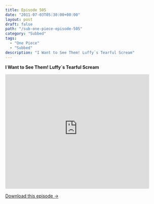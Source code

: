 ```yaml
---
title: Episode 505
date: "2011-07-03T05:30:00+00:00"
layout: post
draft: false
path: "/sub-one-piece-episode-505"
category: "Subbed"
tags:
  - "One Piece"
  - "Subbed"
description: "I Want to See Them! Luffy`s Tearful Scream"
---
```


**I Want to See Them! Luffy`s Tearful Scream**

<iframe width="640" height="360" src="https://www.rapidvideo.com/e/G6FRPF1HQW" frameborder="0" marginwidth=0 marginheight=0 scrolling=no allowfullscreen style="max-width:90%;"></iframe>

<a href="http://ouo.io/qs/eCodkFEQ?s=https://www.rapidvideo.com/d/G6FRPF1HQW" class="styled_a">Download this episode →</a>

